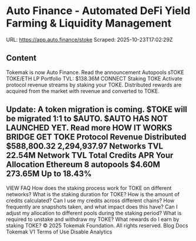 # Auto Finance - Automated DeFi Yield Farming & Liquidity Management

URL: https://app.auto.finance/stoke
Scraped: 2025-10-23T17:02:29Z

## Content

Tokemak is now Auto Finance.
Read the announcement
Autopools
sTOKE
TOKE/ETH
LP
Portfolio
TVL:
$138.36M
CONNECT
Staking TOKE
Activate protocol revenue streams by staking your TOKE. Distributed rewards are acquired from the market with revenue and converted to TOKE.

Update: A token migration is coming. $TOKE will be migrated 1:1 to $AUTO.
$AUTO HAS NOT LAUNCHED YET.
Read more
HOW IT WORKS
BRIDGE
GET TOKE
Protocol Revenue Distributed
$588,800.32
2,294,937.97
Networks
TVL
22.54M
Network
TVL
Total Credits
APR
Your Allocation
Ethereum
8 autopools
$4.60M
273.65M
Up to 18.43%
-
VIEW
FAQ
How does the staking process work for TOKE on different networks?
What is the staking duration for TOKE?
How is the amount of credits calculated?
Can I use my credits across different chains?
How frequently are snapshots taken, and what impact does this have?
Can I adjust my allocation to different pools during the staking period?
What is required to unstake and withdraw my TOKE?
What rewards do I earn by staking TOKE?
© 2025 Tokemak Foundation. All rights reserved.
Blog
Docs
Tokemak V1
Terms of Use
Disable Analytics